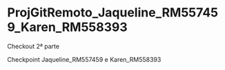 # ProjGitRemoto_Jaqueline_RM557459_Karen_RM558393
Checkout 2ª parte


Checkpoint Jaqueline_RM557459 e Karen_RM558393

